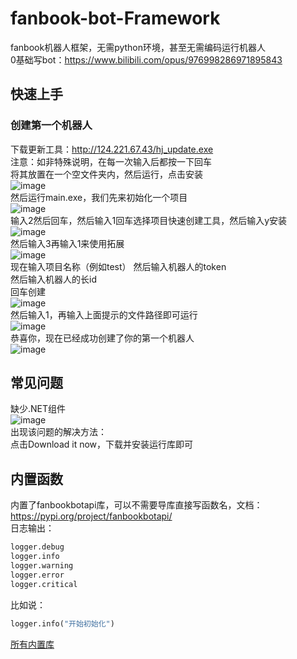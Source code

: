 # fanbook-bot-Framework

fanbook机器人框架，无需python环境，甚至无需编码运行机器人  
0基础写bot：https://www.bilibili.com/opus/976998286971895843

## 快速上手

### 创建第一个机器人

下载更新工具：http://124.221.67.43/hj_update.exe  
注意：如非特殊说明，在每一次输入后都按一下回车  
将其放置在一个空文件夹内，然后运行，点击安装  
![image](https://github.com/user-attachments/assets/455d7c8d-c9d6-4ed0-8151-dd69882dde96)  
然后运行main.exe，我们先来初始化一个项目  
![image](https://github.com/user-attachments/assets/04c0f6fe-f5b9-40b7-8406-de00bfe5c900)  
输入2然后回车，然后输入1回车选择项目快速创建工具，然后输入y安装  
![image](https://github.com/user-attachments/assets/14b6ac4d-5f08-400f-bfa8-1cb2e1c99a45)  
然后输入3再输入1来使用拓展  
![image](https://github.com/user-attachments/assets/22e6e066-48bf-403a-a423-4590ad0c9a90)  
现在输入项目名称（例如test） 
然后输入机器人的token  
然后输入机器人的长id  
回车创建  
![image](https://github.com/user-attachments/assets/f8a2a63b-8e60-4d02-b692-32086ad3d9ff)  
然后输入1，再输入上面提示的文件路径即可运行  
![image](https://github.com/user-attachments/assets/0380d93a-b324-4ced-ad5b-e861c6323e4f)  
恭喜你，现在已经成功创建了你的第一个机器人  
![image](https://github.com/user-attachments/assets/0b19c98c-bb1f-41a0-8318-f4b307e322ed)  

## 常见问题

缺少.NET组件  
![image](https://github.com/user-attachments/assets/15947e73-c352-4e4a-9fb4-f4981d847247)  
出现该问题的解决方法：  
点击Download it now，下载并安装运行库即可  

## 内置函数

内置了fanbookbotapi库，可以不需要导库直接写函数名，文档：  
https://pypi.org/project/fanbookbotapi/  
日志输出：  
```python
logger.debug
logger.info
logger.warning
logger.error
logger.critical
```
比如说：  
```python
logger.info("开始初始化")
```
[所有内置库](/libs.md)

